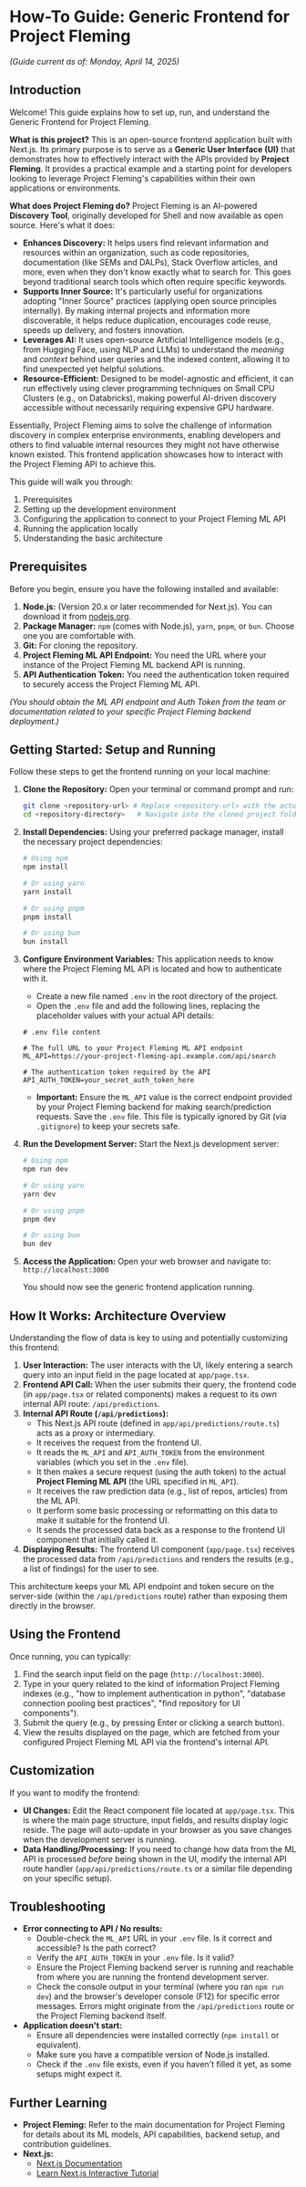 # How-To Guide: Generic Frontend for Project Fleming

*(Guide current as of: Monday, April 14, 2025)*

## Introduction

Welcome! This guide explains how to set up, run, and understand the Generic Frontend for Project Fleming.

**What is this project?**
This is an open-source frontend application built with Next.js. Its primary purpose is to serve as a **Generic User Interface (UI)** that demonstrates how to effectively interact with the APIs provided by **Project Fleming**. It provides a practical example and a starting point for developers looking to leverage Project Fleming's capabilities within their own applications or environments.

**What does Project Fleming do?**
Project Fleming is an AI-powered **Discovery Tool**, originally developed for Shell and now available as open source. Here's what it does:

* **Enhances Discovery:** It helps users find relevant information and resources within an organization, such as code repositories, documentation (like SEMs and DALPs), Stack Overflow articles, and more, even when they don't know exactly what to search for. This goes beyond traditional search tools which often require specific keywords.
* **Supports Inner Source:** It's particularly useful for organizations adopting "Inner Source" practices (applying open source principles internally). By making internal projects and information more discoverable, it helps reduce duplication, encourages code reuse, speeds up delivery, and fosters innovation.
* **Leverages AI:** It uses open-source Artificial Intelligence models (e.g., from Hugging Face, using NLP and LLMs) to understand the *meaning* and *context* behind user queries and the indexed content, allowing it to find unexpected yet helpful solutions.
* **Resource-Efficient:** Designed to be model-agnostic and efficient, it can run effectively using clever programming techniques on Small CPU Clusters (e.g., on Databricks), making powerful AI-driven discovery accessible without necessarily requiring expensive GPU hardware.

Essentially, Project Fleming aims to solve the challenge of information discovery in complex enterprise environments, enabling developers and others to find valuable internal resources they might not have otherwise known existed. This frontend application showcases how to interact with the Project Fleming API to achieve this.

This guide will walk you through:
1.  Prerequisites
2.  Setting up the development environment
3.  Configuring the application to connect to your Project Fleming ML API
4.  Running the application locally
5.  Understanding the basic architecture

## Prerequisites

Before you begin, ensure you have the following installed and available:

1.  **Node.js:** (Version 20.x or later recommended for Next.js). You can download it from [nodejs.org](https://nodejs.org/).
2.  **Package Manager:** `npm` (comes with Node.js), `yarn`, `pnpm`, or `bun`. Choose one you are comfortable with.
3.  **Git:** For cloning the repository.
4.  **Project Fleming ML API Endpoint:** You need the URL where your instance of the Project Fleming ML backend API is running.
5.  **API Authentication Token:** You need the authentication token required to securely access the Project Fleming ML API.

*(You should obtain the ML API endpoint and Auth Token from the team or documentation related to your specific Project Fleming backend deployment.)*

## Getting Started: Setup and Running

Follow these steps to get the frontend running on your local machine:

1.  **Clone the Repository:**
    Open your terminal or command prompt and run:
    ```bash
    git clone <repository-url> # Replace <repository-url> with the actual URL of your frontend's Git repository
    cd <repository-directory>   # Navigate into the cloned project folder
    ```

2.  **Install Dependencies:**
    Using your preferred package manager, install the necessary project dependencies:
    ```bash
    # Using npm
    npm install

    # Or using yarn
    yarn install

    # Or using pnpm
    pnpm install

    # Or using bun
    bun install
    ```

3.  **Configure Environment Variables:**
    This application needs to know where the Project Fleming ML API is located and how to authenticate with it.
    * Create a new file named `.env` in the root directory of the project.
    * Open the `.env` file and add the following lines, replacing the placeholder values with your actual API details:

    ```plaintext
    # .env file content

    # The full URL to your Project Fleming ML API endpoint
    ML_API=https://your-project-fleming-api.example.com/api/search

    # The authentication token required by the API
    API_AUTH_TOKEN=your_secret_auth_token_here
    ```
    * **Important:** Ensure the `ML_API` value is the correct endpoint provided by your Project Fleming backend for making search/prediction requests. Save the `.env` file. This file is typically ignored by Git (via `.gitignore`) to keep your secrets safe.

4.  **Run the Development Server:**
    Start the Next.js development server:
    ```bash
    # Using npm
    npm run dev

    # Or using yarn
    yarn dev

    # Or using pnpm
    pnpm dev

    # Or using bun
    bun dev
    ```

5.  **Access the Application:**
    Open your web browser and navigate to:
    `http://localhost:3000`

    You should now see the generic frontend application running.

## How It Works: Architecture Overview

Understanding the flow of data is key to using and potentially customizing this frontend:

1.  **User Interaction:** The user interacts with the UI, likely entering a search query into an input field in the page located at `app/page.tsx`.
2.  **Frontend API Call:** When the user submits their query, the frontend code (in `app/page.tsx` or related components) makes a request to its *own* internal API route: `/api/predictions`.
3.  **Internal API Route (`/api/predictions`):**
    * This Next.js API route (defined in `app/api/predictions/route.ts`) acts as a proxy or intermediary.
    * It receives the request from the frontend UI.
    * It reads the `ML_API` and `API_AUTH_TOKEN` from the environment variables (which you set in the `.env` file).
    * It then makes a secure request (using the auth token) to the actual **Project Fleming ML API** (the URL specified in `ML_API`).
    * It receives the raw prediction data (e.g., list of repos, articles) from the ML API.
    * It perform some basic processing or reformatting on this data to make it suitable for the frontend UI.
    * It sends the processed data back as a response to the frontend UI component that initially called it.
4.  **Displaying Results:** The frontend UI component (`app/page.tsx`) receives the processed data from `/api/predictions` and renders the results (e.g., a list of findings) for the user to see.

This architecture keeps your ML API endpoint and token secure on the server-side (within the `/api/predictions` route) rather than exposing them directly in the browser.

## Using the Frontend

Once running, you can typically:

1.  Find the search input field on the page (`http://localhost:3000`).
2.  Type in your query related to the kind of information Project Fleming indexes (e.g., "how to implement authentication in python", "database connection pooling best practices", "find repository for UI components").
3.  Submit the query (e.g., by pressing Enter or clicking a search button).
4.  View the results displayed on the page, which are fetched from your configured Project Fleming ML API via the frontend's internal API.

## Customization

If you want to modify the frontend:

* **UI Changes:** Edit the React component file located at `app/page.tsx`. This is where the main page structure, input fields, and results display logic reside. The page will auto-update in your browser as you save changes when the development server is running.
* **Data Handling/Processing:** If you need to change how data from the ML API is processed *before* being shown in the UI, modify the internal API route handler (`app/api/predictions/route.ts` or a similar file depending on your specific setup).

## Troubleshooting

* **Error connecting to API / No results:**
    * Double-check the `ML_API` URL in your `.env` file. Is it correct and accessible? Is the path correct?
    * Verify the `API_AUTH_TOKEN` in your `.env` file. Is it valid?
    * Ensure the Project Fleming backend server is running and reachable from where you are running the frontend development server.
    * Check the console output in your terminal (where you ran `npm run dev`) and the browser's developer console (F12) for specific error messages. Errors might originate from the `/api/predictions` route or the Project Fleming backend itself.
* **Application doesn't start:**
    * Ensure all dependencies were installed correctly (`npm install` or equivalent).
    * Make sure you have a compatible version of Node.js installed.
    * Check if the `.env` file exists, even if you haven't filled it yet, as some setups might expect it.

## Further Learning

* **Project Fleming:** Refer to the main documentation for Project Fleming for details about its ML models, API capabilities, backend setup, and contribution guidelines.
* **Next.js:**
    * [Next.js Documentation](https://nextjs.org/docs)
    * [Learn Next.js Interactive Tutorial](https://nextjs.org/learn)
